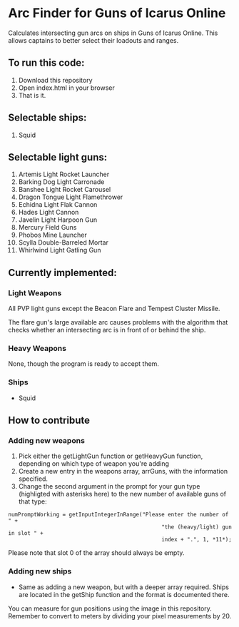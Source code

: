 # Arc Finder for Guns of Icarus Online

Calculates intersecting gun arcs on ships in Guns of Icarus Online. This allows captains to better select their loadouts and ranges.

## To run this code:

1. Download this repository
1. Open index.html in your browser
2. That is it.

## Selectable ships:

1. Squid

## Selectable light guns:

1. Artemis Light Rocket Launcher
2. Barking Dog Light Carronade
3. Banshee Light Rocket Carousel
4. Dragon Tongue Light Flamethrower
5. Echidna Light Flak Cannon
6. Hades Light Cannon
7. Javelin Light Harpoon Gun
8. Mercury Field Guns
9. Phobos Mine Launcher
10. Scylla Double-Barreled Mortar
11. Whirlwind Light Gatling Gun

## Currently implemented:

### Light Weapons

All PVP light guns except the Beacon Flare and Tempest Cluster Missile.

The flare gun's large available arc causes problems with the algorithm that checks whether an intersecting arc is in front of or behind the ship.

### Heavy Weapons

None, though the program is ready to accept them.

### Ships

* Squid

## How to contribute

### Adding new weapons

1. Pick either the getLightGun function or getHeavyGun function, depending on which type of weapon you're adding
2. Create a new entry in the weapons array, arrGuns, with the information specified.
3. Change the second argument in the prompt for your gun type (highligted with asterisks here) to the new number of available guns of that type:

```
numPromptWorking = getInputIntegerInRange("Please enter the number of " +
                                                "the (heavy/light) gun in slot " + 
                                                index + ".", 1, *11*);
```

Please note that slot 0 of the array should always be empty.

### Adding new ships

* Same as adding a new weapon, but with a deeper array required. Ships are located in the getShip function and the format is documented there.

You can measure for gun positions using the image in this repository. Remember to convert to meters by dividing your pixel measurements by 20.
